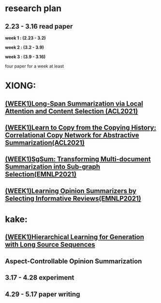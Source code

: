 research plan
=======
2.23 - 3.16 read paper
------
**week 1 : (2.23 - 3.2)**

**week 2 : (3.2 - 3.9)**

**week 3 : (3.9 - 3.16)**

four paper for a week at least


XIONG: 
=====
[(WEEK1)Long-Span Summarization via Local Attention and Content Selection (ACL2021)](https://github.com/wkake8888/jaist-research/blob/3d290c8d1812fa0a4bfef8707384be9bf541da44/(WEEK1)Long-Span%20Summarization%20via%20Local%20Attention%20and%20Content%20Selection%20(ACL2021).md)
------
[(WEEK1)Learn to Copy from the Copying History: Correlational Copy Network for Abstractive Summarization(ACL2021)](https://github.com/wkake8888/jaist-research/blob/1c33bca5701b3a5f5c3d4d7e7fdd3ca5ed09de7a/(WEEK1)Learn%20to%20Copy%20from%20the%20Copying%20History:%20Correlational%20Copy%20Network%20for%20Abstractive%20Summarization%20(EMNLP2021).md)
------
[(WEEK1)SgSum: Transforming Multi-document Summarization into Sub-graph Selection(EMNLP2021)](https://github.com/wkake8888/jaist-research/blob/c435d60b53b0f9b11844664f1cb2d3f26bc36fae/(WEEK1)SgSum:%20Transforming%20Multi-document%20Summarization%20into%20Sub-graph%20Selection(EMNLP2021).md)
------
[(WEEK1)Learning Opinion Summarizers by Selecting Informative Reviews(EMNLP2021)](https://github.com/wkake8888/jaist-research/blob/e330869239f82930255ba3e66688a5c0574ceab8/(WEEK1)Learning%20Opinion%20Summarizers%20by%20Selecting%20Informative%20Reviews(EMNLP2021).md)
------

kake:
====
[(WEEK1)Hierarchical Learning for Generation with Long Source Sequences]()
-------------

Aspect-Controllable Opinion Summarization
-----

3.17 - 4.28 experiment
------------------

4.29 - 5.17 paper writing
-------------------------

